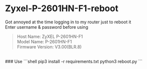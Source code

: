 # Zyxel-P-2601HN-F1-reboot
Got annoyed at the time logging in to my router just to reboot it<br>
Enter username & password before using<br>
> Host Name: 	ZyXEL P-2601HN-F1<br>
> Model Name: 	P-2601HN-F1<br>
> Firmware Version: 	V3.00(BLR.8)
<br>
### Use
```shell
pip3 install -r requirements.txt
python3 reboot.py
```
